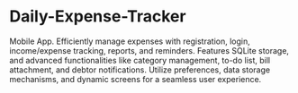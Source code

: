 # Daily-Expense-Tracker
Mobile App. Efficiently manage expenses with registration, login, income/expense tracking, reports, and reminders. Features SQLite storage, and advanced functionalities like category management, to-do list, bill attachment, and debtor notifications. Utilize preferences, data storage mechanisms, and dynamic screens for a seamless user experience.
